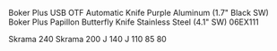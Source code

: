 Boker Plus USB OTF Automatic Knife Purple Aluminum (1.7" Black SW)
Boker Plus Papillon Butterfly Knife Stainless Steel (4.1" SW) 06EX111

Skrama 240
Skrama 200
J 140
J 110
85
80